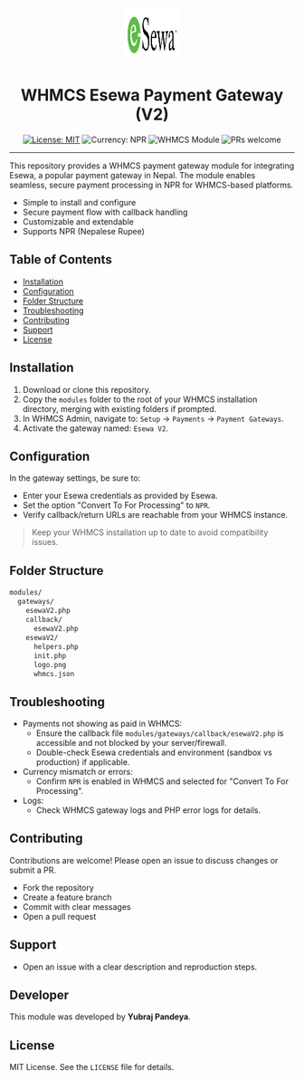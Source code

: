 <!--
  Enhanced README with animations, badges, and improved structure
-->

<div align="center">
  <img src="modules/gateways/esewaV2/logo.png" alt="Esewa WHMCS Logo" width="96" height="96" />
  
  <h1>WHMCS Esewa Payment Gateway (V2)</h1>


  <p>
    <a href="#license"><img src="https://img.shields.io/badge/License-MIT-green.svg" alt="License: MIT"></a>
    <img src="https://img.shields.io/badge/Currency-NPR-0f9d58" alt="Currency: NPR">
    <img src="https://img.shields.io/badge/WHMCS-Module-29ABE2" alt="WHMCS Module">
    <img src="https://img.shields.io/badge/PRs-welcome-brightgreen.svg" alt="PRs welcome">
  </p>
</div>

---

This repository provides a WHMCS payment gateway module for integrating Esewa, a popular payment gateway in Nepal. The module enables seamless, secure payment processing in NPR for WHMCS-based platforms.

- Simple to install and configure
- Secure payment flow with callback handling
- Customizable and extendable
- Supports NPR (Nepalese Rupee)

## Table of Contents
- [Installation](#installation)
- [Configuration](#configuration)
- [Folder Structure](#folder-structure)
- [Troubleshooting](#troubleshooting)
- [Contributing](#contributing)
- [Support](#support)
- [License](#license)


## Installation

1. Download or clone this repository.
2. Copy the `modules` folder to the root of your WHMCS installation directory, merging with existing folders if prompted.
3. In WHMCS Admin, navigate to: `Setup` → `Payments` → `Payment Gateways`.
4. Activate the gateway named: `Esewa V2`.

## Configuration

In the gateway settings, be sure to:

- Enter your Esewa credentials as provided by Esewa.
- Set the option "Convert To For Processing" to `NPR`.
- Verify callback/return URLs are reachable from your WHMCS instance.

> Keep your WHMCS installation up to date to avoid compatibility issues.

## Folder Structure


```
modules/
  gateways/
    esewaV2.php
    callback/
      esewaV2.php
    esewaV2/
      helpers.php
      init.php
      logo.png
      whmcs.json
```


## Troubleshooting

- Payments not showing as paid in WHMCS:
  - Ensure the callback file `modules/gateways/callback/esewaV2.php` is accessible and not blocked by your server/firewall.
  - Double-check Esewa credentials and environment (sandbox vs production) if applicable.
- Currency mismatch or errors:
  - Confirm `NPR` is enabled in WHMCS and selected for "Convert To For Processing".
- Logs:
  - Check WHMCS gateway logs and PHP error logs for details.

## Contributing

Contributions are welcome! Please open an issue to discuss changes or submit a PR.

- Fork the repository
- Create a feature branch
- Commit with clear messages
- Open a pull request

## Support

- Open an issue with a clear description and reproduction steps.


## Developer

This module was developed by **Yubraj Pandeya**.

## License

MIT License. See the `LICENSE` file for details.
